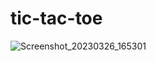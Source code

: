 ﻿# tic-tac-toe

![Screenshot_20230326_165301](https://user-images.githubusercontent.com/103642860/227787648-a7273ac4-3946-4a6f-a9c2-d7b82162529d.png)
